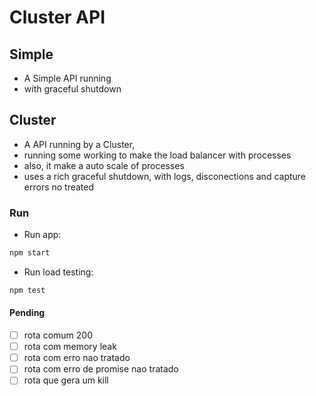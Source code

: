 # Cluster API

## Simple

- A Simple API running
- with graceful shutdown

## Cluster

- A API running by a Cluster,
- running some working to make the load balancer with processes
- also, it make a auto scale of processes
- uses a rich graceful shutdown, with logs, disconections and capture errors no treated

### Run

- Run app:
  
```sh
npm start
```

- Run load testing:
  
```sh
npm test
```

#### Pending

- [ ] rota comum 200
- [ ] rota com memory leak
- [ ] rota com erro nao tratado
- [ ] rota com erro de promise nao tratado
- [ ] rota que gera um kill
